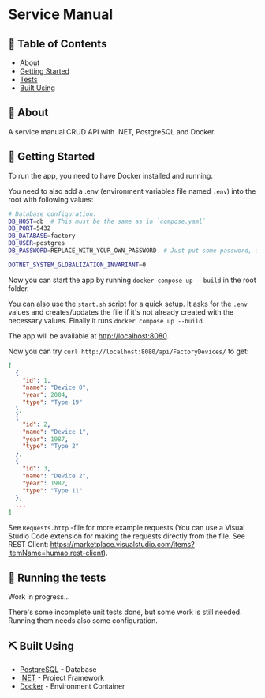 # Service Manual

## 📝 Table of Contents

- [About](#about)
- [Getting Started](#getting_started)
- [Tests](#tests)
- [Built Using](#built_using)

## 🧐 About <a name = "about"></a>

A service manual CRUD API with .NET, PostgreSQL and Docker.

## 🏁 Getting Started <a name = "getting_started"></a>

To run the app, you need to have Docker installed and running.

You need to also add a .env (environment variables file named `.env`) into the root with following values:

```bash
# Database configuration:
DB_HOST=db  # This must be the same as in `compose.yaml`
DB_PORT=5432
DB_DATABASE=factory
DB_USER=postgres
DB_PASSWORD=REPLACE_WITH_YOUR_OWN_PASSWORD  # Just put some password, it will be automatically created

DOTNET_SYSTEM_GLOBALIZATION_INVARIANT=0
```

Now you can start the app by running `docker compose up --build` in the root folder.

You can also use the `start.sh` script for a quick setup. It asks for the `.env` values
and creates/updates the file if it's not already created with the necessary values.
Finally it runs `docker compose up --build`.

The app will be available at <http://localhost:8080>.

Now you can try `curl http://localhost:8080/api/FactoryDevices/` to get:

```json
[
  {
    "id": 1,
    "name": "Device 0",
    "year": 2004,
    "type": "Type 19"
  },
  {
    "id": 2,
    "name": "Device 1",
    "year": 1987,
    "type": "Type 2"
  },
  {
    "id": 3,
    "name": "Device 2",
    "year": 1982,
    "type": "Type 11"
  },
  ...
]
```

See `Requests.http` -file for more example requests
(You can use a Visual Studio Code extension for making the requests directly from the file.
See REST Client: <https://marketplace.visualstudio.com/items?itemName=humao.rest-client>).

## 🔧 Running the tests <a name = "tests"></a>

Work in progress...

There's some incomplete unit tests done, but some work is still needed.
Running them needs also some configuration.

## ⛏️ Built Using <a name = "built_using"></a>

- [PostgreSQL](https://www.postgresql.org/) - Database
- [.NET](https://dotnet.microsoft.com/en-us/) - Project Framework
- [Docker](https://www.docker.com/) - Environment Container

